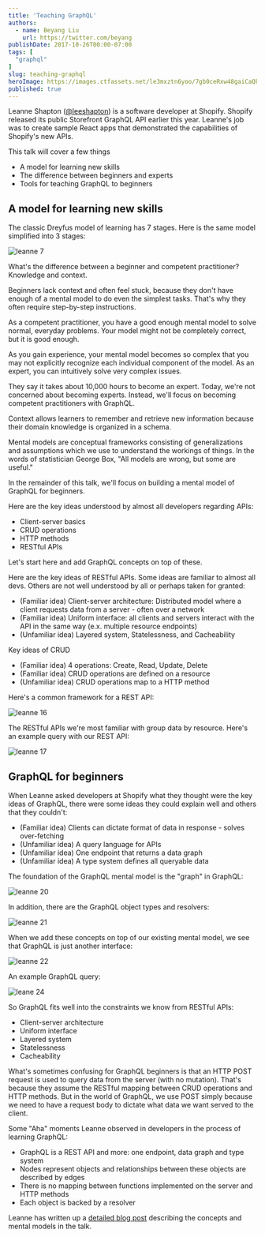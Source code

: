 ```yaml
---
title: 'Teaching GraphQL'
authors:
  - name: Beyang Liu
    url: https://twitter.com/beyang
publishDate: 2017-10-26T00:00-07:00
tags: [
  "graphql"
]
slug: teaching-graphql
heroImage: https://images.ctfassets.net/le3mxztn6yoo/7gb0ceRxw48gaiCaQkEQuq/baf62d502bd7b73c1ebd41859b970fa3/leanne_1.png
published: true
---
```



Leanne Shapton ([@leeshapton](https://twitter.com/leeshapton)) is a software developer at Shopify. Shopify released its public Storefront GraphQL API earlier this year. Leanne's job was to create sample React apps that demonstrated the capabilities of Shopify's new APIs.

This talk will cover a few things
* A model for learning new skills
* The difference between beginners and experts
* Tools for teaching GraphQL to beginners





## A model for learning new skills

The classic Dreyfus model of learning has 7 stages. Here is the same model simplified into 3 stages:

![leanne 7](//images.contentful.com/le3mxztn6yoo/2qLT8B5dWIAkUOKoqi0cgg/ebed5fc419efd63af6976cbfed69bdb3/leanne_7.png)


What's the difference between a beginner and competent practitioner? Knowledge and context.

Beginners lack context and often feel stuck, because they don't have enough of a mental model to do even the simplest tasks. That's why they often require step-by-step instructions.

As a competent practitioner, you have a good enough mental model to solve normal, everyday problems. Your model might not be completely correct, but it is good enough.

As you gain experience, your mental model becomes so complex that you may not explicitly recognize each individual component of the model. As an expert, you can intuitively solve very complex issues.

They say it takes about 10,000 hours to become an expert. Today, we're not concerned about becoming experts. Instead, we'll focus on becoming competent practitioners with GraphQL.

Context allows learners to remember and retrieve new information because their domain knowledge is organized in a schema.

Mental models are conceptual frameworks consisting of generalizations and assumptions which we use to understand the workings of things. In the words of statistician George Box, "All models are wrong, but some are useful."

In the remainder of this talk, we'll focus on building a mental model of GraphQL for beginners.

Here are the key ideas understood by almost all developers regarding APIs:

* Client-server basics
* CRUD operations
* HTTP methods
* RESTful APIs


Let's start here and add GraphQL concepts on top of these.


Here are the key ideas of RESTful APIs. Some ideas are familiar to almost all devs. Others are not well understood by all or perhaps taken for granted:
* (Familiar idea) Client-server architecture: Distributed model where a client requests data from a server - often over a network
* (Familiar idea) Uniform interface: all clients and servers interact with the API in the same way (e.x. multiple resource endpoints)
* (Unfamiliar idea) Layered system, Statelessness, and Cacheability

Key ideas of CRUD
* (Familiar idea) 4 operations: Create, Read, Update, Delete
* (Familiar idea) CRUD operations are defined on a resource
* (Unfamiliar idea) CRUD operations map to a HTTP method


Here's a common framework for a REST API:

 ![leanne 16](//images.contentful.com/le3mxztn6yoo/4OJzpZgXIcwEousm66cuAi/41780174f482debe63c32d872acfc6d6/leanne_16.png)

The RESTful APIs we're most familiar with group data by resource. Here's an example query with our REST API:

![leanne 17](//images.contentful.com/le3mxztn6yoo/6ykNcqplugOMg0qYYyCqgK/f3b8e1f4267b1720e82cca11ff7d762f/leanne_17.png)

## GraphQL for beginners

When Leanne asked developers at Shopify what they thought were the key ideas of GraphQL, there were some ideas they could explain well and others that they couldn't:
* (Familiar idea) Clients can dictate format of data in response - solves over-fetching
* (Unfamiliar idea) A query language for APIs
* (Unfamiliar idea) One endpoint that returns a data graph
* (Unfamiliar idea) A type system defines all queryable data


The foundation of the GraphQL mental model is the "graph" in GraphQL:

![leanne 20](//images.contentful.com/le3mxztn6yoo/2NZzdGNiOA40GK0MmqccqQ/7c532a73d9f0f56d5d588aa7047e5065/leanne_20.png)


In addition, there are the GraphQL object types and resolvers:

![leanne 21](//images.contentful.com/le3mxztn6yoo/1n1jyLVbywuCu2Yc84a822/b513a04e70bc3d9694cedeadf9a5c412/leanne_21.png)



When we add these concepts on top of our existing mental model, we see that GraphQL is just another interface:

![leanne 22](//images.contentful.com/le3mxztn6yoo/1Dkg3MQ7lWmC82WW88I84C/41b36ad066ff2d53a72867e5132119c8/leanne_22.png)

An example GraphQL query:

![leane 24](//images.contentful.com/le3mxztn6yoo/58UTfpmTFeEacMI6kgae02/6ddb1e7ab9520fcd2073361b41318253/leane_24.png)


So GraphQL fits well into the constraints we know from RESTful APIs:
* Client-server architecture
* Uniform interface
* Layered system
* Statelessness
* Cacheability




What's sometimes confusing for GraphQL beginners is that an HTTP POST request is used to query data from the server (with no mutation). That's because they assume the RESTful mapping between CRUD operations and HTTP methods. But in the world of GraphQL, we use POST simply because we need to have a request body to dictate what data we want served to the client.

Some "Aha" moments Leanne observed in developers in the process of learning GraphQL:

* GraphQL is a REST API and more: one endpoint, data graph and type system
* Nodes represent objects and relationships between these objects are described by edges
* There is no mapping between functions implemented on the server and HTTP methods
* Each object is backed by a resolver

Leanne has written up a [detailed blog post](https://medium.com/@leeshapton/mental-maps-for-teaching-graphql-to-beginners-9db9b85ac957) describing the concepts and mental models in the talk.
